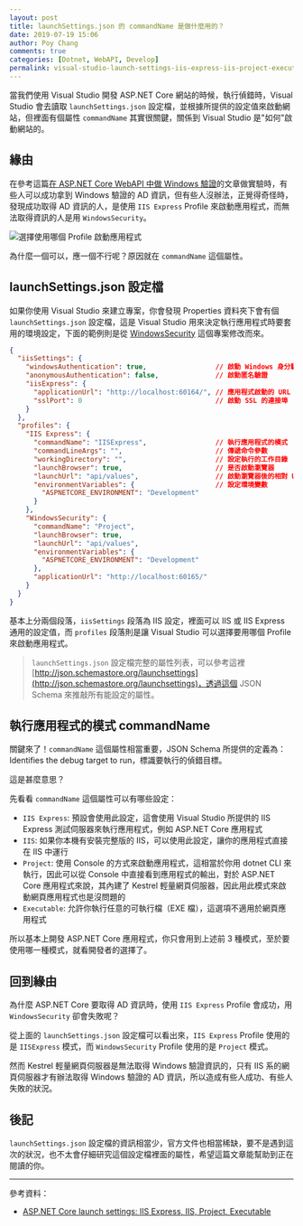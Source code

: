 ```yaml
---
layout: post
title: launchSettings.json 的 commandName 是做什麼用的？
date: 2019-07-19 15:06
author: Poy Chang
comments: true
categories: [Dotnet, WebAPI, Develop]
permalink: visual-studio-launch-settings-iis-express-iis-project-executable/
---
```


當我們使用 Visual Studio 開發 ASP.NET Core 網站的時候，執行偵錯時，Visual Studio 會去讀取 `launchSettings.json` 設定檔，並根據所提供的設定值來啟動網站，但裡面有個屬性 `commandName` 其實很關鍵，關係到 Visual Studio 是"如何"啟動網站的。

## 緣由

在參考這篇[在 ASP.NET Core WebAPI 中做 Windows 驗證](https://blog.poychang.net/asp-net-core-windows-authentication/)的文章做實驗時，有些人可以成功拿到 Windows 驗證的 AD 資訊，但有些人沒辦法，正覺得奇怪時，發現成功取得 AD 資訊的人，是使用 `IIS Express` Profile 來啟動應用程式，而無法取得資訊的人是用 `WindowsSecurity`。

![選擇使用哪個 Profile 啟動應用程式](https://i.imgur.com/Ry6cCC3.png)

為什麼一個可以，應一個不行呢？原因就在 `commandName` 這個屬性。

## launchSettings.json 設定檔

如果你使用 Visual Studio 來建立專案，你會發現 Properties 資料夾下會有個 `launchSettings.json` 設定檔，這是 Visual Studio 用來決定執行應用程式時要套用的環境設定，下面的範例則是從 [WindowsSecurity](https://github.com/poychang/Demo-Net-Core-Auth/tree/master/WindowsSecurity) 這個專案修改而來。

```json
{
  "iisSettings": {
    "windowsAuthentication": true,                 // 啟動 Windows 身分驗證
    "anonymousAuthentication": false,              // 啟動匿名驗證
    "iisExpress": {
      "applicationUrl": "http://localhost:60164/", // 應用程式啟動的 URL 路徑
      "sslPort": 0                                 // 啟動 SSL 的連接埠
    }
  },
  "profiles": {
    "IIS Express": {
      "commandName": "IISExpress",                 // 執行應用程式的模式
      "commandLineArgs": "",                       // 傳遞命令參數
      "workingDirectory": "",                      // 設定執行的工作目錄
      "launchBrowser": true,                       // 是否啟動瀏覽器
      "launchUrl": "api/values",                   // 啟動瀏覽器後的相對 URL 位置
      "environmentVariables": {                    // 設定環境變數
        "ASPNETCORE_ENVIRONMENT": "Development"
      }
    },
    "WindowsSecurity": {
      "commandName": "Project",
      "launchBrowser": true,
      "launchUrl": "api/values",
      "environmentVariables": {
        "ASPNETCORE_ENVIRONMENT": "Development"
      },
      "applicationUrl": "http://localhost:60165/"
    }
  }
}
```

基本上分兩個段落，`iisSettings` 段落為 IIS 設定，裡面可以 IIS 或 IIS Express 通用的設定值，而 `profiles` 段落則是讓 Visual Studio 可以選擇要用哪個 Profile 來啟動應用程式。

>`launchSettings.json` 設定檔完整的屬性列表，可以參考這裡 [http://json.schemastore.org/launchsettings](http://json.schemastore.org/launchsettings)，透過這個 JSON Schema 來推敲所有能設定的屬性。

## 執行應用程式的模式 commandName

關鍵來了！`commandName` 這個屬性相當重要，JSON Schema 所提供的定義為：Identifies the debug target to run，標識要執行的偵錯目標。

這是甚麼意思？

先看看 `commandName` 這個屬性可以有哪些設定：

- `IIS Express`: 預設會使用此設定，這會使用 Visual Studio 所提供的 IIS Express 測試伺服器來執行應用程式，例如 ASP.NET Core 應用程式
- `IIS`: 如果你本機有安裝完整版的 IIS，可以使用此設定，讓你的應用程式直接在 IIS 中運行
- `Project`: 使用 Console 的方式來啟動應用程式，這相當於你用 dotnet CLI 來執行，因此可以從 Console 中直接看到應用程式的輸出，對於 ASP.NET Core 應用程式來說，其內建了 Kestrel 輕量網頁伺服器，因此用此模式來啟動網頁應用程式也是沒問題的
- `Executable`: 允許你執行任意的可執行檔（EXE 檔），這選項不適用於網頁應用程式

所以基本上開發 ASP.NET Core 應用程式，你只會用到上述前 3 種模式，至於要使用哪一種模式，就看開發者的選擇了。

## 回到緣由

為什麼 ASP.NET Core 要取得 AD 資訊時，使用 `IIS Express` Profile 會成功，用 `WindowsSecurity` 卻會失敗呢？

從上面的 `launchSettings.json` 設定檔可以看出來，`IIS Express` Profile 使用的是 `IISExpress` 模式，而 `WindowsSecurity` Profile 使用的是 `Project` 模式。

然而 Kestrel 輕量網頁伺服器是無法取得 Windows 驗證資訊的，只有 IIS 系的網頁伺服器才有辦法取得 Windows 驗證的 AD 資訊，所以造成有些人成功、有些人失敗的狀況。

## 後記

`launchSettings.json` 設定檔的資訊相當少，官方文件也相當稀缺，要不是遇到這次的狀況，也不太會仔細研究這個設定檔裡面的屬性，希望這篇文章能幫助到正在閱讀的你。

----------

參考資料：

* [ASP.NET Core launch settings: IIS Express, IIS, Project, Executable](https://stackoverflow.com/questions/51801184/asp-net-core-launch-settings-iis-express-iis-project-executable)
